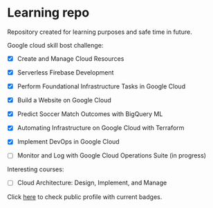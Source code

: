 # Learning repo

Repository created for learning purposes and safe time in future.

Google cloud skill bost challenge:

- [x] Create and Manage Cloud Resources
- [x] Serverless Firebase Development
- [x] Perform Foundational Infrastructure Tasks in Google Cloud
- [x] Build a Website on Google Cloud
- [x] Predict Soccer Match Outcomes with BigQuery ML
- [x] Automating Infrastructure on Google Cloud with Terraform
- [x] Implement DevOps in Google Cloud

- [ ] Monitor and Log with Google Cloud Operations Suite (in progress)

Interesting courses:

- [ ] Cloud Architecture: Design, Implement, and Manage

Click [here](https://www.cloudskillsboost.google/public_profiles/1bd9a13d-7de0-486e-9153-8fb0ddc03512) to check public profile with current badges.
